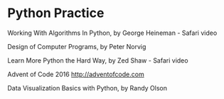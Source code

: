 
# Python Practice

Working With Algorithms In Python, by George Heineman - Safari video

Design of Computer Programs, by Peter Norvig

Learn More Python the Hard Way, by Zed Shaw - Safari video

Advent of Code 2016 http://adventofcode.com

Data Visualization Basics with Python, by Randy Olson

